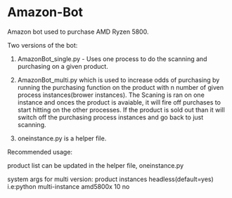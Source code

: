 # Amazon-Bot
 Amazon bot used to purchase AMD  Ryzen 5800.

Two versions of the bot:

1. AmazonBot_single.py - Uses one process to do the scanning and purchasing on a given product.

2. AmazonBot_multi.py which is used to increase odds of purchasing by running the purchasing function on the product with n number of given process instances(brower instances). The Scaning is ran on one instance and onces the product is avaiable, it will fire off purchases to start hitting on the other processes. If the product is sold out than it will switch off the purchasing process instances and go back to just scanning.

3. oneinstance.py is a helper file.

Recommended usage:

product list can be updated in the helper file, oneinstance.py

system args for multi version:
product instances headless(default=yes)
i.e:python multi-instance amd5800x 10 no
